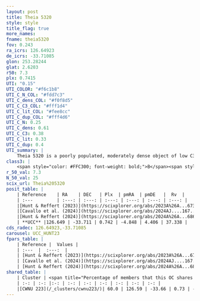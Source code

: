 ```yaml
---
layout: post
title: Theia 5320
style: style
title_flag: true
more_names: 
fname: theia5320
fov: 0.243
ra_icrs: 126.64923
de_icrs: -33.71085
glon: 253.28244
glat: 2.6203
r50: 7.3
plx: 0.7415
UTI: "0.15"
UTI_COLOR: "#f6c1b8"
UTI_C_N_COL: "#fdd7c3"
UTI_C_dens_COL: "#f0f8d5"
UTI_C_C3_COL: "#fff1d4"
UTI_C_lit_COL: "#fee8cc"
UTI_C_dup_COL: "#fff4d6"
UTI_C_N: 0.25
UTI_C_dens: 0.61
UTI_C_C3: 0.38
UTI_C_lit: 0.33
UTI_C_dup: 0.4
UTI_summary: |
    Theia 5320 is a poorly populated, moderately dense object of low C3 quality. It was recently reported in the literature.<br><br><span style="color: #99180f; font-weight: bold;">Warning: </span>This is possibly a duplicated object, which shares a significant percentage of members with at least one previously reported entry.
class3: |
    <span style="color: #FFC300; font-weight: bold;">B</span><span style="color: red; font-weight: bold;">C</span>
r_50_val: 7.3
N_50_val: 25
scix_url: Theia%205320
posit_table: |
    | Reference    | RA    | DEC   | Plx  | pmRA  | pmDE   |  Rv  |
    | :---         | :---: | :---: | :---: | :---: | :---: | :---: |
    |[Hunt & Reffert (2023)](https://scixplorer.org/abs/2023A%26A...673A.114H) | 126.596 | -33.743 | 0.732 | -4.833 | 4.345 | 46.128 |
    |[Cavallo et al. (2024)](https://scixplorer.org/abs/2024AJ....167...12C) | 126.526 | -33.493 | 0.737 | -- | -- | -- |
    |[Hunt & Reffert (2024)](https://scixplorer.org/abs/2024A%26A...686A..42H) | 126.596 | -33.743 | 0.732 | -4.833 | 4.345 | 46.128 |
    | **UCC** |126.649 | -33.711 | 0.742 | -4.848 | 4.406 | 37.338 | 
cds_radec: 126.64923,-33.71085
carousel: UCC_HUNT23
fpars_table: |
    | Reference |  Values |
    | :---  |  :---:  |
    | [Hunt & Reffert (2023)](https://scixplorer.org/abs/2023A%26A...673A.114H) | `AV50=0.356, diffAV50=0.946, MOD50=10.563, logAge50=7.623` |
    | [Cavallo et al. (2024)](https://scixplorer.org/abs/2024AJ....167...12C) | `AV50=0.46, dMod50=10.74, logAge50=7.37, [Fe/H]50=-0.18` |
    | [Hunt & Reffert (2024)](https://scixplorer.org/abs/2024A%26A...686A..42H) | `MassJ=94.8863` |
shared_table: |
    | Cluster | <span title="Percentage of members that this OC shares with the ones listed">%</span>   | RA   | DEC   | Plx   | pmRA  | pmDE  | Rv | UTI |
    | :-: | :-: |:-: | :-: | :-: | :-: | :-: | :-: | :-: |
    |[CWNU 223](/_clusters/cwnu223/)| 60.0 | 126.59 | -33.66 | 0.73 | -4.87 | 4.43 | 35.06 |0.11 |
---
```

